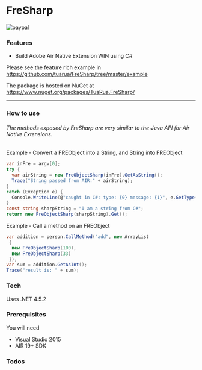 # FreSharp

[![paypal](https://www.paypalobjects.com/en_US/i/btn/btn_donateCC_LG.gif)](https://www.paypal.com/cgi-bin/webscr?cmd=_s-xclick&hosted_button_id=5UR2T52J633RC)

### Features
 - Build Adobe Air Native Extension  WIN using C#

Please see the feature rich example in https://github.com/tuarua/FreSharp/tree/master/example

The package is hosted on NuGet at https://www.nuget.org/packages/TuaRua.FreSharp/

----------

### How to use
######  The methods exposed by FreSharp are very similar to the Java API for Air Native Extensions. 

Example - Convert a FREObject into a String, and String into FREObject

````C#
var inFre = argv[0];
try {
  var airString = new FreObjectSharp(inFre).GetAsString();
  Trace("String passed from AIR:" + airString);
}
catch (Exception e) {
  Console.WriteLine(@"caught in C#: type: {0} message: {1}", e.GetType(), e.Message);
}
const string sharpString = "I am a string from C#";
return new FreObjectSharp(sharpString).Get();
`````

Example - Call a method on an FREObject

````C#
var addition = person.CallMethod("add", new ArrayList
 {
  new FreObjectSharp(100),
  new FreObjectSharp(33)
 });
var sum = addition.GetAsInt();
Trace("result is: " + sum);
`````

### Tech

Uses .NET 4.5.2

### Prerequisites

You will need
 
 - Visual Studio 2015
 - AIR 19+ SDK

### Todos

